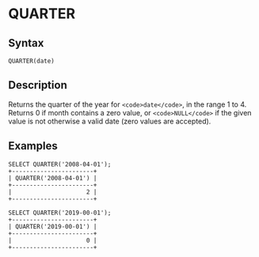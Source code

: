 
# QUARTER

## Syntax


```
QUARTER(date)
```

## Description


Returns the quarter of the year for `<code>date</code>`, in the range 1 to 4. Returns 0 if month contains a zero value, or `<code>NULL</code>` if the given value is not otherwise a valid date (zero values are accepted).


## Examples


```
SELECT QUARTER('2008-04-01');
+-----------------------+
| QUARTER('2008-04-01') |
+-----------------------+
|                     2 |
+-----------------------+

SELECT QUARTER('2019-00-01');
+-----------------------+
| QUARTER('2019-00-01') |
+-----------------------+
|                     0 |
+-----------------------+
```
